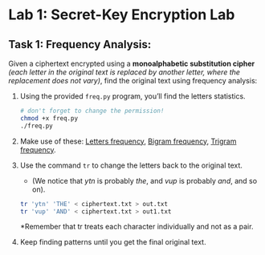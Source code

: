 # Lab 1: Secret-Key Encryption Lab

## Task 1: Frequency Analysis:
Given a ciphertext encrypted using a **monoalphabetic substitution cipher** *(each letter in the original text is replaced by another letter, where the replacement does not vary)*, find the original text using frequency analysis:
  1. Using the provided `freq.py` program, you’ll find the letters statistics.
     ```bash
     # don't forget to change the permission!
     chmod +x freq.py
     ./freq.py
     ```
    
  2. Make use of these: [Letters frequency](https://en.wikipedia.org/wiki/Frequency_analysis), [Bigram frequency](https://en.wikipedia.org/wiki/Bigram), [Trigram frequency](https://en.wikipedia.org/wiki/Trigram).
  
  3. Use the command `tr` to change the letters back to the original text.
     - (We notice that *ytn* is probably *the*, and *vup* is probably *and*, and so on).
    
     ```bash
     tr 'ytn' 'THE' < ciphertext.txt > out.txt
     tr 'vup' 'AND' < ciphertext.txt > out1.txt
     ```
     *Remember that tr treats each character individually and not as a pair.
  
  4. Keep finding patterns until you get the final original text.


